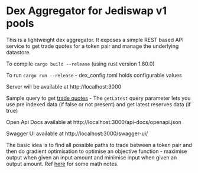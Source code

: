 # Dex Aggregator for Jediswap v1 pools

This is a lightweight dex aggregator. It exposes a simple REST based API service to get trade quotes for a token pair and manage the underlying datastore.

To compile `cargo build --release` (using rust version 1.80.0)

To run `cargo run --release` - dex_config.toml holds configurable values

Server will be available at http://localhost:3000

Sample query to get [trade quotes](http://localhost:3000/quotes?sellTokenAddress=0x53c91253bc9682c04929ca02ed00b3e423f6710d2ee7e0d5ebb06f3ecf368a8&buyTokenAddress=0x4718f5a0fc34cc1af16a1cdee98ffb20c31f5cd61d6ab07201858f4287c938d&sellAmount=10000000000&getLatest=true) - 
The `getLatest` query parameter lets you use pre indexed data (if false or not present) and get latest reserves data (if true)

Open Api Docs available at http://localhost:3000/api-docs/openapi.json

Swagger UI available at http://localhost:3000/swagger-ui/

The basic idea is to find all possible paths to trade between a token pair and then do gradient optimisation to optimise an objective function - maximise output when given an input amount and minimise input when given an output amount. Ref [here](https://github.com/udayj/dex-aggregator/tree/main/notes) for some math notes.

